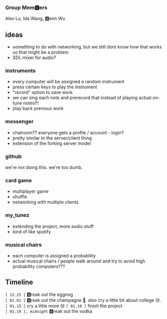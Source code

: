### Group Mem:b:ers
Alex Lu, Ida Wang, :b:enn Wu

## ideas
- something to do with networking, but we still dont know how that works so that might be a problem
- SDL mixer for audio?

### instruments
- every computer will be assigned a random instrument
- press certain keys to play the instrument
- "record" option to save work
- we can sing each note and prerecord that instead of playing actual on-tune notes!!!
- play back previous work

### messenger
- chatroom?? everyone gets a profile / account - login?
- pretty similar to the server/client thing
- extension of the forking server model

### github
we're not doing this. we're too dumb.

### card game
- multiplayer game
- shuffle
- networking with multiple clients

### my_tunez
- extending the project, more audio stuff
- kind of like spotify

### musical chairs
- each computer is assigned a probability
- actual musical chairs / people walk around and try to avoid high probability computers??? 

## Timeline
`[ 12.25 ]` :b:reak out the eggnog  
`[ 01.01 ]` :b:reak out the champagne :wine_glass:. also cry a little bit about college :cry:.  
`[ 01.15 ]` cry a little more :cry: 
`[ 01.19 ]` finish the project  
`[ 01.19 ], midnight` :b:reak out the vodka  
